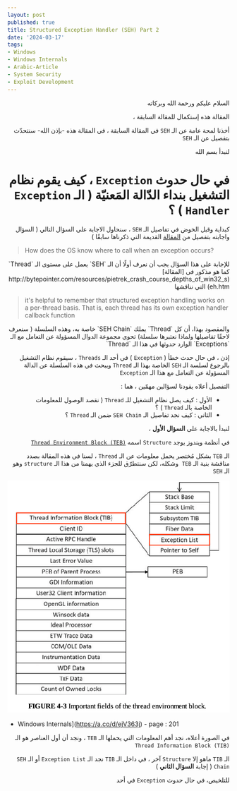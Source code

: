 ```yaml
---
layout: post
published: true
title: Structured Exception Handler (SEH) Part 2
date: '2024-03-17'
tags:
- Windows
- Windows Internals
- Arabic-Article
- System Security
- Exploit Development
---
```



<div dir="rtl" markdown="1">

السلام عليكم ورحمة الله وبركاته 

المقالة هذه إستكمال للمقالة السابقة ، 

أخذنا لمحة عامة عن الـ `SEH` في المقالة السابقة ، في المقالة هذه -بإذن الله- سنتحدّث بتفصيل عن الـ `SEH` 

لنبدأ بسم الله 

# في حال حدوث `Exception` ، كيف يقوم نظام التشغيل بنداء الدّالة المَعنيّة ( الـ `Exception Handler` ) ؟

كبداية وقبل الخوض في تفاصيل الـ `SEH` ، سنحاول الاجابة على السؤال التالي ( السؤال واجابته بتفصيل من [المقالة](http://bytepointer.com/resources/pietrek_crash_course_depths_of_win32_seh.htm) القديمة التي ذكرناها سابقًا ) 

</div> 

> How does the OS know where to call when an exception occurs?


<div dir="rtl" markdown="1">
للإجابة على هذا السؤال يجب أن نعرف أولًا أن الـ `SEH` يعمل على مستوى الـ `Thread`  كما هو مذكور في [المقالة](http://bytepointer.com/resources/pietrek_crash_course_depths_of_win32_seh.htm) التي نناقشها

</div> 

> it's helpful to remember that structured exception handling works on a per-thread basis. That is, each thread has its own exception handler callback function

<div dir="rtl" markdown="1">
والمقصود بهذا، أن كل `Thread` يملك `SEH Chain` خاصة به، وهذه السلسلة ( سنعرف لاحقًا تفاصيلها ولماذا نعتبرها سلسلة) تحوي مجموعة الدوال المسؤولة عن التعامل مع الـ `Exceptions` الوارد حدوثها في هذا الـ `Thread` 

إذن ، في حال حدث خطأ ( `Exception` ) في أحد الـ `Threads` ، سيقوم نظام التشغيل بالرجوع لسلسة الـ `SEH` الخاصة بهذا الـ `Thread` ويبحث في هذه السلسلة عن الدالة المسؤولة عن التعامل مع هذا الـ `Exception` 

التفصيل أعلاه يقودنا لسؤالين مهمّين ، هما : 
* الأول : كيف يصل نظام التشغيل للـ `Thread` ( نقصد الوصول للمعلومات الخاصة بالـ `Thread` ) ؟
* الثاني : كيف نجد تفاصيل الـ `SEH Chain` ضمن الـ `Thread` ؟


لنبدأ بالاجابة على **السؤال الأول** ، 

في أنظمة ويندوز يوجد `Structure` اسمه [`Thread Environment Block (TEB)`](https://learn.microsoft.com/en-us/windows/win32/api/winternl/ns-winternl-teb)

الـ `TEB` بشكل مُختصر يحمل معلومات عن الـ `Thread` ، لسنا في هذه المقالة بصدد مناقشة بنية الـ `TEB`  وشكله، لكن سنتطرّق للجزء الذي يهمنا من هذا الـ `structure` وهو الـ `SEH` 
</div> 

![1](https://raw.githubusercontent.com/0xb1tByte/0xb1tbyte.github.io/master/assets/media/SEH/2.png)
*  Windows Internals](https://a.co/d/ejV363j)  - page : 201

<div dir="rtl" markdown="1">

في الصورة أعلاه، نجد أهم المعلومات التي يحملها الـ `TEB`  ، ونجد أن أول العناصر هو الـ ` Thread Information Block (TIB)` 

الـ `TIB` ماهو إلا `Structure` آخر ، في داخل الـ `TIB` نجد الـ `Exception List` أو الـ `SEH Chain` ( إجابة **السؤال الثاني** ) 

للتلخيص، في حال حدوث `Exception` في أحد 




</div> 
